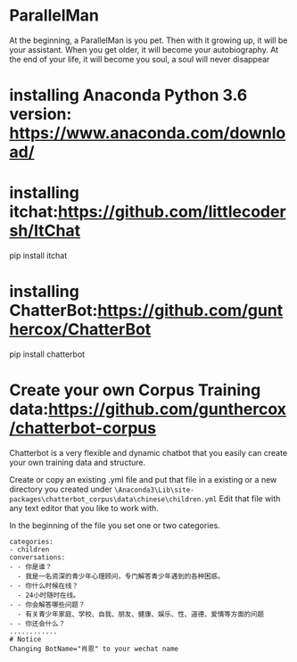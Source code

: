 # ParallelMan
At the beginning, a ParallelMan is you pet. Then with it growing up, it will be your assistant. When you get older, it will become your autobiography. At the end of your life, it will become you soul, a soul will never disappear
# installing Anaconda Python 3.6 version: https://www.anaconda.com/download/

# installing itchat:https://github.com/littlecodersh/ItChat
pip install itchat

# installing ChatterBot:https://github.com/gunthercox/ChatterBot
pip install chatterbot

# Create your own Corpus Training data:https://github.com/gunthercox/chatterbot-corpus
Chatterbot is a very flexible and dynamic chatbot that you easily can create your own training data and structure.

Create or copy an existing .yml file and put that file in a existing or a new directory you created under `\Anaconda3\Lib\site-packages\chatterbot_corpus\data\chinese\children.yml`
Edit that file with any text editor that you like to work with.

In the beginning of the file you set one or two categories.
```
categories:
- children
conversations:
- - 你是谁？
  - 我是一名资深的青少年心理顾问，专门解答青少年遇到的各种困惑。
- - 你什么时候在线？
  - 24小时随时在线。
- - 你会解答哪些问题？
  - 有关青少年家庭、学校、自我、朋友、健康、娱乐、性、道德、爱情等方面的问题
- - 你还会什么？
............
# Notice
Changing BotName="肖恩" to your wechat name
